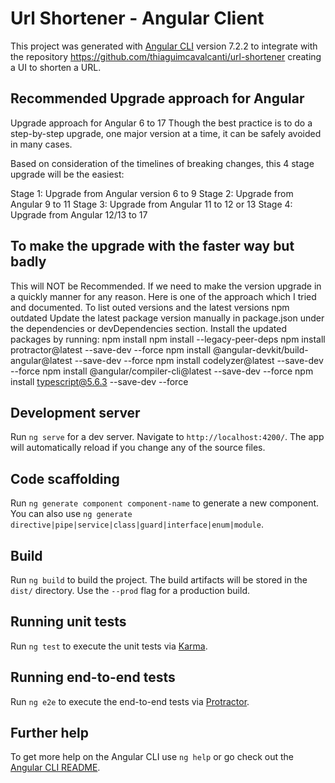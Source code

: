 # Url Shortener - Angular Client

This project was generated with [Angular CLI](https://github.com/angular/angular-cli) version 7.2.2 to integrate with the repository https://github.com/thiaguimcavalcanti/url-shortener creating a UI to shorten a URL.

## Recommended Upgrade approach for Angular
Upgrade approach for Angular 6 to 17 Though the best practice is to do a step-by-step upgrade, one major version at a time, it can be safely avoided in many cases.

Based on consideration of the timelines of breaking changes, this 4 stage upgrade will be the easiest:

Stage 1: Upgrade from Angular version 6 to 9
Stage 2: Upgrade from Angular 9 to 11
Stage 3: Upgrade from Angular 11 to 12 or 13
Stage 4: Upgrade from Angular 12/13 to 17

## To make the upgrade with the faster way but badly 
This will NOT be Recommended. If we need to make the version upgrade in a quickly manner for any reason. Here is one of the approach which I tried and documented. 
To list outed versions and the latest versions
npm outdated
Update the latest package version manually in package.json under the dependencies or devDependencies section.
Install the updated packages by running:
npm install
npm install --legacy-peer-deps
npm install protractor@latest --save-dev --force
npm install @angular-devkit/build-angular@latest --save-dev --force
npm install codelyzer@latest --save-dev --force
npm install @angular/compiler-cli@latest --save-dev --force
npm install typescript@5.6.3 --save-dev --force

## Development server

Run `ng serve` for a dev server. Navigate to `http://localhost:4200/`. The app will automatically reload if you change any of the source files.

## Code scaffolding

Run `ng generate component component-name` to generate a new component. You can also use `ng generate directive|pipe|service|class|guard|interface|enum|module`.

## Build

Run `ng build` to build the project. The build artifacts will be stored in the `dist/` directory. Use the `--prod` flag for a production build.

## Running unit tests

Run `ng test` to execute the unit tests via [Karma](https://karma-runner.github.io).

## Running end-to-end tests

Run `ng e2e` to execute the end-to-end tests via [Protractor](http://www.protractortest.org/).

## Further help

To get more help on the Angular CLI use `ng help` or go check out the [Angular CLI README](https://github.com/angular/angular-cli/blob/master/README.md).
